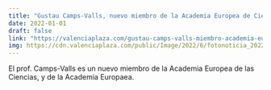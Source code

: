 ```yaml
---
title: "Gustau Camps-Valls, nuevo miembro de la Academia Europea de Ciencias y de la Europea"
date: 2022-01-01
draft: false
link: "https://valenciaplaza.com/gustau-camps-valls-miembro-academia-europea-ciencias-europea"
img: https://cdn.valenciaplaza.com/public/Image/2022/6/fotonoticia_20220621182653_1920_NoticiaAmpliada.jpg
---
```


El prof. Camps-Valls es un nuevo miembro de la Academia Europea de las Ciencias, y de la Academia Europaea.
